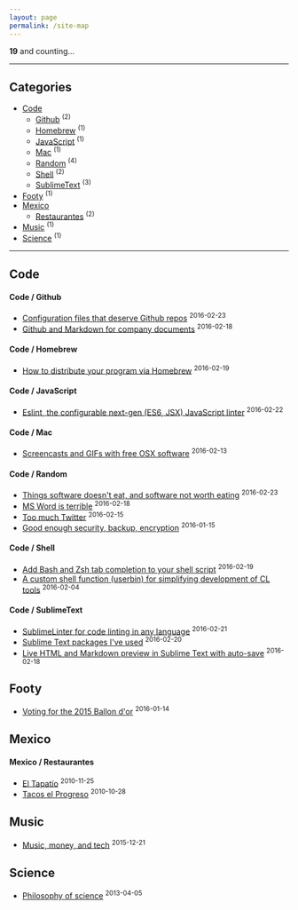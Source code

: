 ```yaml
---
layout: page
permalink: /site-map
---
```


__19__ and counting...

---

## Categories

* [Code](#code) 
    * [Github](#code--github) <sup>(2)</sup>
    * [Homebrew](#code--homebrew) <sup>(1)</sup>
    * [JavaScript](#code--javascript) <sup>(1)</sup>
    * [Mac](#code--mac) <sup>(1)</sup>
    * [Random](#code--random) <sup>(4)</sup>
    * [Shell](#code--shell) <sup>(2)</sup>
    * [SublimeText](#code--sublimetext) <sup>(3)</sup>
* [Footy](#footy) <sup>(1)</sup>
* [Mexico](#mexico) 
    * [Restaurantes](#mexico--restaurantes) <sup>(2)</sup>
* [Music](#music) <sup>(1)</sup>
* [Science](#science) <sup>(1)</sup>

---

## Code

#### Code / Github
* [Configuration files that deserve Github repos](code/github/config-in-github) <sup>2016-02-23</sup>
* [Github and Markdown for company documents](code/github/github-markdown-for-company-docs) <sup>2016-02-18</sup>

#### Code / Homebrew
* [How to distribute your program via Homebrew](code/homebrew/distribute-program-via-homebrew) <sup>2016-02-19</sup>

#### Code / JavaScript
* [Eslint, the configurable next-gen (ES6, JSX) JavaScript linter](code/javascript/eslint) <sup>2016-02-22</sup>

#### Code / Mac
* [Screencasts and GIFs with free OSX software](code/mac/osx-screencast-gif) <sup>2016-02-13</sup>

#### Code / Random
* [Things software doesn't eat, and software not worth eating](code/random/software-eating-the-world) <sup>2016-02-23</sup>
* [MS Word is terrible](code/random/ms-word-is-terrible) <sup>2016-02-18</sup>
* [Too much Twitter](code/random/too-much-twitter) <sup>2016-02-15</sup>
* [Good enough security, backup, encryption](code/random/good-enough-security) <sup>2016-01-15</sup>

#### Code / Shell
* [Add Bash and Zsh tab completion to your shell script](code/shell/enabling-tab-completion) <sup>2016-02-19</sup>
* [A custom shell function (userbin) for simplifying development of CL tools](code/shell/userbin) <sup>2016-02-04</sup>

#### Code / SublimeText
* [SublimeLinter for code linting in any language](code/sublimetext/sublime-linter) <sup>2016-02-21</sup>
* [Sublime Text packages I've used](code/sublimetext/useful-packages) <sup>2016-02-20</sup>
* [Live HTML and Markdown preview in Sublime Text with auto-save](code/sublimetext/auto-save) <sup>2016-02-18</sup>

## Footy
* [Voting for the 2015 Ballon d'or](footy/ballon-dor-2015) <sup>2016-01-14</sup>

## Mexico

#### Mexico / Restaurantes
* [El Tapatío](mexico/restaurantes/el-tapatio) <sup>2010-11-25</sup>
* [Tacos el Progreso](mexico/restaurantes/tacos-el-progreso) <sup>2010-10-28</sup>

## Music
* [Music, money, and tech](music/music-and-tech) <sup>2015-12-21</sup>

## Science
* [Philosophy of science](science/philosophy-of-science) <sup>2013-04-05</sup>

